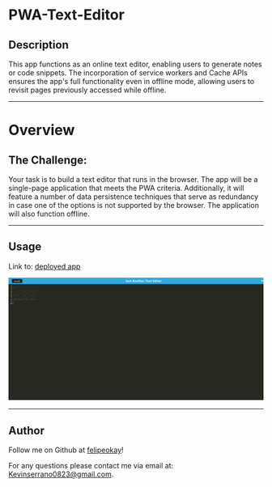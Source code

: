 # PWA-Text-Editor

## Description 

This app functions as an online text editor, enabling users to generate notes or code snippets. The incorporation of service workers and Cache APIs ensures the app's full functionality even in offline mode, allowing users to revisit pages previously accessed while offline. 

---


# Overview



## The Challenge: 

Your task is to build a text editor that runs in the browser. The app will be a single-page application that meets the PWA criteria. Additionally, it will feature a number of data persistence techniques that serve as redundancy in case one of the options is not supported by the browser. The application will also function offline.

---

## Usage 

Link to: [deployed app](https://thawing-forest-16589-e5c569fbb6aa.herokuapp.com/)

![Alt text](JATE.png)

--- 

## Author

Follow me on Github at [felipeokay](https://github.com/felipeokay)!

For any questions please contact me via email at: Kevinserrano0823@gmail.com.